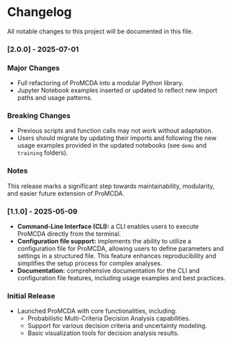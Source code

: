 # Changelog
All notable changes to this project will be documented in this file.

### [2.0.0] - 2025-07-01
### Major Changes
- Full refactoring of ProMCDA into a modular Python library.
- Jupyter Notebook examples inserted or updated to reflect new import paths and usage patterns.

### Breaking Changes
- Previous scripts and function calls may not work without adaptation.
- Users should migrate by updating their imports and following the new usage examples provided in the updated notebooks 
  (see `demo` and `training` folders).

### Notes
This release marks a significant step towards maintainability, modularity, and easier future extension of ProMCDA.

### [1.1.0] - 2025-05-09

- **Command-Line Interface (CLI):** a CLI enables users to execute ProMCDA directly from the terminal. 
- **Configuration file support:** implements the ability to utilize a configuration file for ProMCDA, allowing users 
  to define parameters and settings in a structured file. This feature enhances reproducibility and simplifies the setup 
  process for complex analyses.
- **Documentation:** comprehensive documentation for the CLI and configuration file features, including usage examples and best practices.

### Initial Release

- Launched ProMCDA with core functionalities, including:
  - Probabilistic Multi-Criteria Decision Analysis capabilities.
  - Support for various decision criteria and uncertainty modeling.
  - Basic visualization tools for decision analysis results.